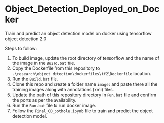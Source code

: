 # Object_Detection_Deployed_on_Docker

Train and predict an object detection model on docker using tensorflow object detection 2.0

Steps to follow:
1. To build image, update the root directory of tensorflow and the name of the image in the `Build.bat` file. 
2. Copy the Dockerfile from this repository to `.\research\object_detection\dockerfiles\tf2\Dockerfile` location.
3. Run the `Build.bat` file.
4. Clone this repo and create a folder name `images` and paste there all the training images along with annotations (xml) files. 
5. Update the path of this repository directory in `Run.bat` file and confirm the ports as per the availability.
6. Run the `Run.bat` file to run docker image.
7. Follow the `Final_OD_pothole.ipynb` file to train and predict the object detection model.
